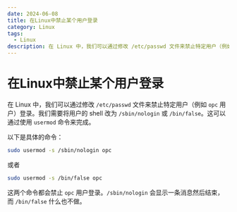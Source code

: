 ```yaml
---
date: 2024-06-08
title: 在Linux中禁止某个用户登录
category: Linux
tags:
  - Linux
description: 在 Linux 中，我们可以通过修改 /etc/passwd 文件来禁止特定用户（例如 opc 用户）登录。
---
```


# 在Linux中禁止某个用户登录

在 Linux 中，我们可以通过修改 `/etc/passwd` 文件来禁止特定用户（例如 `opc` 用户）登录。我们需要将用户的 shell 改为 `/sbin/nologin` 或 `/bin/false`。这可以通过使用 `usermod` 命令来完成。

以下是具体的命令：

```bash
sudo usermod -s /sbin/nologin opc
```

或者

```bash
sudo usermod -s /bin/false opc
```

这两个命令都会禁止 `opc` 用户登录。`/sbin/nologin` 会显示一条消息然后结束，而 `/bin/false` 什么也不做。
